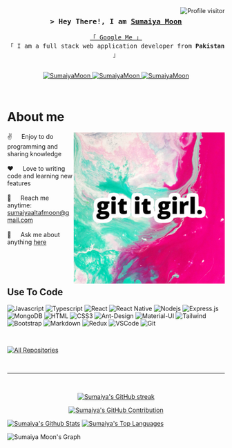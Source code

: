 <a href="https://komarev.com/ghpvc/?username=SumaiyaMoon">
  <img align="right" src="https://komarev.com/ghpvc/?username=SumaiyaMoon&label=Visitors&color=0e75b6&style=flat" alt="Profile visitor" />
</a>

<!-- Intro  -->
<h3 align="center">
        <samp>&gt; Hey There!, I am
                <b><a target="_blank" href="https://sumaiya-moon.web.app">Sumaiya Moon</a></b>
        </samp>
</h3>

<p align="center"> 
  <samp>
    <a href="https://www.google.com/search?q=Sumaiya+Moon">「 Google Me 」</a>
    <br>
    「 I am a full stack web application developer from <b>Pakistan</b> 」
    <br>
    <br>
  </samp>
</p>

<p align="center">
 <a href="mailto:sumaiyaaltafmoon@gmail.com" target="blank">
  <img src="https://img.shields.io/badge/Gmail-D14836?style=for-the-badge&logo=gmail&logoColor=white" alt="SumaiyaMoon" />
 </a>
 <a href="https://www.linkedin.com/in/sumaiyamoon/" target="_blank">
  <img src="https://img.shields.io/badge/LinkedIn-0077B5?style=for-the-badge&logo=linkedin&logoColor=white" alt="SumaiyaMoon"/>
 </a>
 <a href="https://medium.com/@sumaiyaaltafmoon" target="_blank">
  <img src="https://img.shields.io/badge/Medium-000000?&style=for-the-badge&logo=medium&logoColor=white" alt="SumaiyaMoon"  />
  </a> 
</p>
<br />

<!-- About Section -->

# About me

<p>
 <img align="right" width="350" src="/assets/programmer.png" alt="Coding png" />
  
 ✌️ &emsp; Enjoy to do programming and sharing knowledge <br/><br/>
 ❤️ &emsp; Love to writing code and learning new features<br/><br/>
 📧 &emsp; Reach me anytime: sumaiyaaltafmoon@gmail.com<br/><br/>
 💬 &emsp; Ask me about anything [here](https://github.com/SumaiyaMoon/SumaiyaMoon/issues)

</p>

<br/>
<br/>
<br/>

## Use To Code

![Javascript](https://img.shields.io/badge/Javascript-F0DB4F?style=for-the-badge&labelColor=black&logo=javascript&logoColor=F0DB4F)
![Typescript](https://img.shields.io/badge/Typescript-007acc?style=for-the-badge&labelColor=black&logo=typescript&logoColor=007acc)
![React](https://img.shields.io/badge/-React-61DBFB?style=for-the-badge&labelColor=black&logo=react&logoColor=61DBFB)
![React Native](https://img.shields.io/badge/React_Native-20232A?style=for-the-badge&logo=react&logoColor=61DAFB)
![Nodejs](https://img.shields.io/badge/Nodejs-3C873A?style=for-the-badge&labelColor=black&logo=node.js&logoColor=3C873A)
![Express.js](https://img.shields.io/badge/Express.js-000000?style=for-the-badge&logo=express&logoColor=white)
![MongoDB](https://img.shields.io/badge/MongoDB-4EA94B?style=for-the-badge&logo=mongodb&logoColor=white)
![HTML](https://img.shields.io/badge/HTML5-E34F26?style=for-the-badge&logo=html5&logoColor=white)
![CSS3](https://img.shields.io/badge/CSS3-1572B6?style=for-the-badge&logo=css3&logoColor=white)
![Ant-Design](https://img.shields.io/badge/AntDesign-0170FE?style=for-the-badge&logo=antdesign&logoColor=white)
![Material-UI](https://img.shields.io/badge/Material--UI-0081CB?style=for-the-badge&logo=material-ui&logoColor=white)
![Tailwind](https://img.shields.io/badge/Tailwind_CSS-092749?style=for-the-badge&logo=tailwindcss&logoColor=06B6D4&labelColor=000000)
![Bootstrap](https://img.shields.io/badge/Bootstrap-563D7C?style=for-the-badge&logo=bootstrap&logoColor=white)
![Markdown](https://img.shields.io/badge/Markdown-000000?style=for-the-badge&logo=markdown&logoColor=white)
![Redux](https://img.shields.io/badge/Redux-593D88?style=for-the-badge&logo=redux&logoColor=white)
![VSCode](https://img.shields.io/badge/Visual_Studio-0078d7?style=for-the-badge&logo=visual%20studio&logoColor=white)
![Git](https://img.shields.io/badge/Git-F05032?style=for-the-badge&logo=git&logoColor=white)

<br/>

<p align="left">
  <a href="https://github.com/SumaiyaMoon?tab=repositories" target="_blank"><img alt="All Repositories" title="All Repositories" src="https://img.shields.io/badge/-All%20Repos-2962FF?style=for-the-badge&logo=koding&logoColor=white"/></a>
</p>

<br/>
<hr/>
<br/>

<p align="center">
  <a href="https://github.com/SumaiyaMoon">
    <img src="https://github-readme-streak-stats.herokuapp.com/?user=SumaiyaMoon&theme=radical&border=7F3FBF&background=0D1117" alt="Sumaiya's GitHub streak"/>
  </a>
</p>

<p align="center">
  <a href="https://github.com/SumaiyaMoon">
    <img src="https://github-profile-summary-cards.vercel.app/api/cards/profile-details?username=SumaiyaMoon&theme=radical" alt="Sumaiya's GitHub Contribution"/>
  </a>
</p>

<a> 
    <a href="https://github.com/SumaiyaMoon"><img alt="Sumaiya's Github Stats" src="https://denvercoder1-github-readme-stats.vercel.app/api?username=SumaiyaMoon&show_icons=true&count_private=true&theme=react&border_color=7F3FBF&bg_color=0D1117&title_color=F85D7F&icon_color=F8D866" height="192px" width="49.5%"/></a>
  <a href="https://github.com/SumaiyaMoon"><img alt="Sumaiya's Top Languages" src="https://denvercoder1-github-readme-stats.vercel.app/api/top-langs/?username=SumaiyaMoon&langs_count=8&layout=compact&theme=react&border_color=7F3FBF&bg_color=0D1117&title_color=F85D7F&icon_color=F8D866" height="192px" width="49.5%"/></a>
  <br/>
</a>

![Sumaiya Moon's Graph](https://github-readme-activity-graph.vercel.app/graph?username=SumaiyaMoon&custom_title=Sumaiya%20Moon's%20GitHub%20Activity%20Graph&bg_color=0D1117&color=7F3FBF&line=7F3FBF&point=7F3FBF&area_color=FFFFFF&title_color=FFFFFF&area=true)
